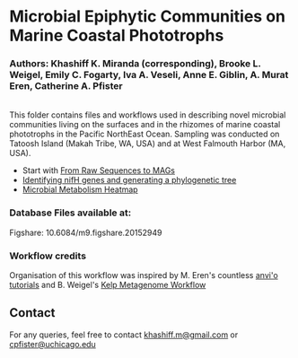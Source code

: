 # Microbial Epiphytic Communities on Marine Coastal Phototrophs
### <b>Authors</b>: Khashiff K. Miranda (corresponding), Brooke L. Weigel, Emily C. Fogarty, Iva A. Veseli, Anne E. Giblin, A. Murat Eren, Catherine A. Pfister

<br>
This folder contains files and workflows used in describing novel microbial communities living on the surfaces and in the rhizomes of marine coastal phototrophs in the Pacific NorthEast Ocean. Sampling was conducted on Tatoosh Island (Makah Tribe, WA, USA) and at West Falmouth Harbor (MA, USA). 

- Start with <a href='./01_Raw_Sequences_to_MAGs.md'>From Raw Sequences to MAGs</a>
- <a href='./nifH_phylogeny/README.md'>Identifying nifH genes and generating a phylogenetic tree</a>
- <a href='./microbial_metabolisms/README.md'>Microbial Metabolism Heatmap</a>

### Database Files available at:
Figshare: 10.6084/m9.figshare.20152949

### Workflow credits
Organisation of this workflow was inspired by M. Eren's countless <a href='https://anvio.org/'>anvi'o tutorials</a> and B. Weigel's <a href='https://github.com/brookeweigel/Kelp_associated_bacterial_genomes'>Kelp Metagenome Workflow</a>

## Contact
For any queries, feel free to contact khashiff.m@gmail.com or cpfister@uchicago.edu
